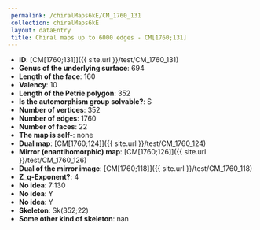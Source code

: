```yaml
--- 
 permalink: /chiralMaps6kE/CM_1760_131 
 collection: chiralMaps6kE
 layout: dataEntry
 title: Chiral maps up to 6000 edges - CM[1760;131]
---
```


- **ID**: [CM[1760;131]]({{ site.url }}/test/CM_1760_131)
- **Genus of the underlying surface**: 694
- **Length of the face**: 160
- **Valency**: 10
- **Length of the Petrie polygon**: 352
- **Is the automorphism group solvable?**: S
- **Number of vertices**: 352
- **Number of edges**: 1760
- **Number of faces**: 22
- **The map is self-**: none
- **Dual map**: [CM[1760;124]]({{ site.url }}/test/CM_1760_124)
- **Mirror (enantihomorphic) map**: [CM[1760;126]]({{ site.url }}/test/CM_1760_126)
- **Dual of the mirror image**: [CM[1760;118]]({{ site.url }}/test/CM_1760_118)
- **Z_q-Exponent?**: 4
- **No idea**:  7:130
- **No idea**: Y
- **No idea**: Y
- **Skeleton**: Sk(352;22)
- **Some other kind of skeleton**: nan
